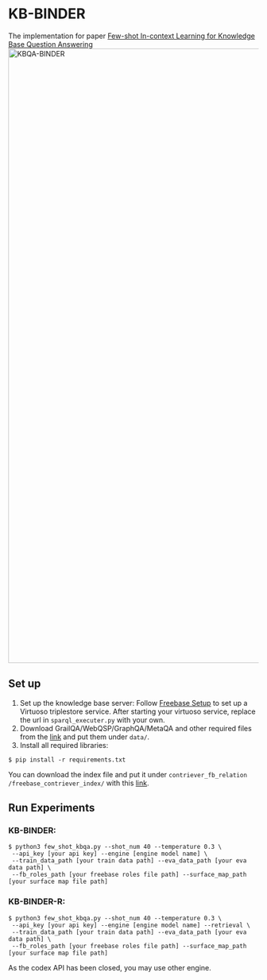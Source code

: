 # KB-BINDER
The implementation for paper [Few-shot In-context Learning for Knowledge Base Question Answering](http://arxiv.org/abs/2305.01750)
<img width="1237" alt="KBQA-BINDER" src="https://github.com/ltl3A87/KB-BINDER/assets/55973524/d9ceefbe-392e-4749-bf1f-58a93e97b254">

## Set up

1. Set up the knowledge base server: Follow [Freebase Setup](https://github.com/dki-lab/Freebase-Setup) to set up a Virtuoso triplestore service. After starting your virtuoso service, replace the url in `sparql_executer.py` with your own.
2. Download GrailQA/WebQSP/GraphQA/MetaQA and other required files from the [link](https://drive.google.com/drive/folders/1g8ZpMLSw95KwjisXEw07rVVC3TJ1LZdn?usp=sharing) and put them under `data/`.
3. Install all required libraries:
```
$ pip install -r requirements.txt
```
You can download the index file and put it under `contriever_fb_relation
/freebase_contriever_index/` with this [link](https://drive.google.com/file/d/1hnyW-_k0YaAUZDTdYzhbKDTnFuLEW-W2/view?usp=sharing).

## Run Experiments

### KB-BINDER:
```
$ python3 few_shot_kbqa.py --shot_num 40 --temperature 0.3 \
 --api_key [your api key] --engine [engine model name] \
 --train_data_path [your train data path] --eva_data_path [your eva data path] \
 --fb_roles_path [your freebase roles file path] --surface_map_path [your surface map file path]
```

### KB-BINDER-R:
```
$ python3 few_shot_kbqa.py --shot_num 40 --temperature 0.3 \
 --api_key [your api key] --engine [engine model name] --retrieval \
 --train_data_path [your train data path] --eva_data_path [your eva data path] \
 --fb_roles_path [your freebase roles file path] --surface_map_path [your surface map file path]
```


As the codex API has been closed, you may use other engine.
